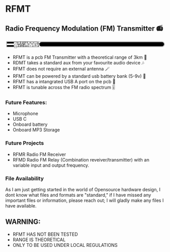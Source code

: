 # RFMT
## Radio Frequency Modulation (FM) Transmitter 📻
![alt text](https://raw.githubusercontent.com/GabrielPresley/RFMT/main/PCB_PCB_undefined%20copy_2021-11-26.png)

- RFMT is a pcb FM Transmitter with a theoretical range of 3km 📶
- RDMT takes a standard aux from your favourite audio device 🎶
- RFMT does not require an external antenna 🪄
- RFMT can be powered by a standard usb battery bank (5-9v) 🔋
- RFMT has a intangrated USB A port on the pcb 🔌
- RFMT is tunable across the FM radio spectrum 🎚️

### Future Features:

- Microphone
- USB C
- Onboard battery
- Onboard MP3 Storage

### Future Projects

- RFMR Radio FM Receiver
- RFMD Radio FM Relay (Combination reveiver/transmitter) with an variable input and output frequency.

### File Availability
  As I am just getting started in the world of Opensource hardware design, I dont know what files and formats are "standard," if I have missed any important files or information, please reach out; I will gladly make any files I have available.

## WARNING:
- RFMT HAS NOT BEEN TESTED
- RANGE IS THEORETICAL
- ONLY TO BE USED UNDER LOCAL REGULATIONS
